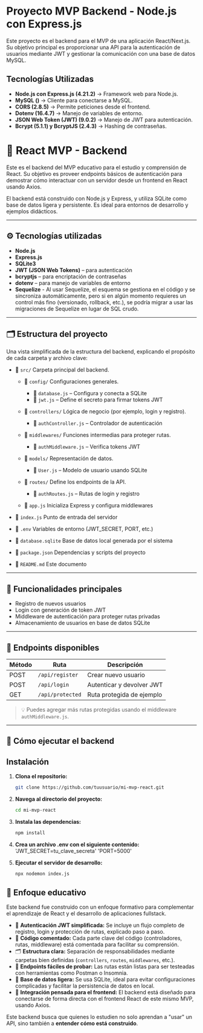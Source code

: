 # Proyecto MVP Backend - Node.js con Express.js

Este proyecto es el backend para el MVP de una aplicación React/Next.js. Su objetivo principal es proporcionar una API para la autenticación de usuarios mediante JWT y gestionar la comunicación con una base de datos MySQL.

## Tecnologías Utilizadas

* **Node.js con Express.js (4.21.2)** → Framework web para Node.js.
* **MySQL ()** → Cliente para conectarse a MySQL.
* **CORS (2.8.5)** → Permite peticiones desde el frontend.
* **Dotenv (16.4.7)** → Manejo de variables de entorno.
* **JSON Web Token (JWT) (9.0.2)** → Manejo de JWT para autenticación.
* **Bcrypt (5.1.1) y BcryptJS (2.4.3)** → Hashing de contraseñas.

# 🔐 React MVP - Backend

Este es el backend del MVP educativo para el estudio y comprensión de React. Su objetivo es proveer endpoints básicos de autenticación para demostrar cómo interactuar con un servidor desde un frontend en React usando Axios.

El backend está construido con Node.js y Express, y utiliza SQLite como base de datos ligera y persistente. Es ideal para entornos de desarrollo y ejemplos didácticos.

---

## ⚙️ Tecnologías utilizadas

- **Node.js**
- **Express.js**
- **SQLite3**
- **JWT (JSON Web Tokens)** – para autenticación
- **bcryptjs** – para encriptación de contraseñas
- **dotenv** – para manejo de variables de entorno
- **Sequelize** - Al usar Sequelize, el esquema se gestiona en el código y se sincroniza automáticamente, pero si en algún momento requieres un control más fino (versionado, rollback, etc.), se podría migrar a usar las migraciones de Sequelize en lugar de SQL crudo.
---

## 🗂️ Estructura del proyecto

Una vista simplificada de la estructura del backend, explicando el propósito de cada carpeta y archivo clave:

- 📁 `src/` Carpeta principal del backend.
  
  - 📁 `config/` Configuraciones generales.  
    - 📄 `database.js` – Configura y conecta a SQLite  
    - 📄 `jwt.js` – Define el secreto para firmar tokens JWT

  - 📁 `controllers/` Lógica de negocio (por ejemplo, login y registro).  
    - 📄 `authController.js` – Controlador de autenticación

  - 📁 `middlewares/` Funciones intermedias para proteger rutas.  
    - 📄 `authMiddleware.js` – Verifica tokens JWT

  - 📁 `models/` Representación de datos.  
    - 📄 `User.js` – Modelo de usuario usando SQLite

  - 📁 `routes/` Define los endpoints de la API.  
    - 📄 `authRoutes.js` – Rutas de login y registro

  - 📄 `app.js` Inicializa Express y configura middlewares

- 📄 `index.js`  Punto de entrada del servidor

- 📄 `.env`  Variables de entorno (JWT_SECRET, PORT, etc.)

- 📄 `database.sqlite` Base de datos local generada por el sistema

- 📄 `package.json` Dependencias y scripts del proyecto

- 📄 `README.md` Este documento


---

## 🔑 Funcionalidades principales

- Registro de nuevos usuarios
- Login con generación de token JWT
- Middleware de autenticación para proteger rutas privadas
- Almacenamiento de usuarios en base de datos SQLite

---

## 🧪 Endpoints disponibles

| Método | Ruta           | Descripción                |
|--------|----------------|----------------------------|
| POST   | `/api/register` | Crear nuevo usuario        |
| POST   | `/api/login`    | Autenticar y devolver JWT  |
| GET    | `/api/protected`| Ruta protegida de ejemplo  |

> 💡 Puedes agregar más rutas protegidas usando el middleware `authMiddleware.js`.

---

## 🚀 Cómo ejecutar el backend

## Instalación
1. **Clona el repositorio:**
   ```bash
   git clone https://github.com/tuusuario/mi-mvp-react.git
2. **Navega al directorio del proyecto:**
   ```bash
   cd mi-mvp-react
3. **Instala las dependencias:**
   ```bash
   npm install
4. **Crea un archivo .env con el siguiente contenido:**
   'JWT_SECRET=tu_clave_secreta'
   'PORT=5000'

4. **Ejecutar el servidor de desarrollo:**
   ```bash
   npx nodemon index.js

## 🧠 Enfoque educativo

Este backend fue construido con un enfoque formativo para complementar el aprendizaje de React y el desarrollo de aplicaciones fullstack.

- 🔐 **Autenticación JWT simplificada:** Se incluye un flujo completo de registro, login y protección de rutas, explicado paso a paso.
- 🧠 **Código comentado:** Cada parte clave del código (controladores, rutas, middleware) está comentada para facilitar su comprensión.
- 🗂️ **Estructura clara:** Separación de responsabilidades mediante carpetas bien definidas (`controllers`, `routes`, `middlewares`, etc.).
- 🧪 **Endpoints fáciles de probar:** Las rutas están listas para ser testeadas con herramientas como Postman o Insomnia.
- 💾 **Base de datos ligera:** Se usa SQLite, ideal para evitar configuraciones complicadas y facilitar la persistencia de datos en local.
- 🔄 **Integración pensada para el frontend:** El backend está diseñado para conectarse de forma directa con el frontend React de este mismo MVP, usando Axios.

Este backend busca que quienes lo estudien no solo aprendan a "usar" un API, sino también a **entender cómo está construido**.
